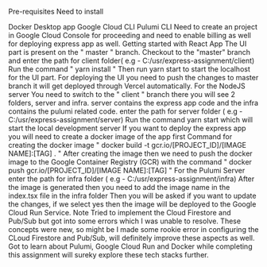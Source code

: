 Pre-requisites
Need to install

Docker Desktop app
Google Cloud CLI
Pulumi CLI
Need to create an project in Google Cloud Console for proceeding and need to enable billing as well for deploying express app as well.
Getting started with React App
The UI part is present on the " master " branch.
Checkout to the "master" branch and enter the path for client folder( e.g - C:/usr/express-assignment/client)
Run the command " yarn install "
Then run yarn start to start the localhost for the UI part.
For deploying the UI you need to push the changes to master branch it will get deployed through Vercel automatically.
For the NodeJS server
You need to switch to the " client " branch there you will see 2 folders, server and infra.
server contains the express app code and the infra contains the pulumi related code.
enter the path for server folder ( e.g - C:/usr/express-assignment/server)
Run the command yarn start which will start the local development server
If you want to deploy the express app you will need to create a docker image of the app first
Command for creating the docker image " docker build -t gcr.io/[PROJECT_ID]/[IMAGE NAME]:[TAG] . "
After creating the image then we need to push the docker image to the Google Container Registry (GCR) with the command " docker push gcr.io/[PROJECT_ID]/[IMAGE NAME]:[TAG] "
For the Pulumi Server
enter the path for infra folder ( e.g - C:/usr/express-assignment/infra)
After the image is generated then you need to add the image name in the index.tsx file in the infra folder
Then you will be asked if you want to update the changes, if we select yes then the image will be deployed to the Google Cloud Run Service.
Note
Tried to implement the Cloud Firestore and Pub/Sub but got into some errors which I was unable to resolve.
These concepts were new, so might be I made some rookie error in configuring the CLoud Firestore and Pub/Sub, will definitely improve these aspects as well.
Got to learn about Pulumi, Google Cloud Run and Docker while completing this assignment will sureky explore these tech stacks further.
